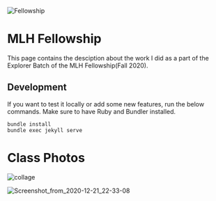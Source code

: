 ![Fellowship](https://raw.githubusercontent.com/yashk2000/mlh-fellowship-fall-2020/master/assets/img/social-link.jpg)

# MLH Fellowship

This page contains the desciption about the work I did as a part of the Explorer Batch of the MLH Fellowship(Fall 2020). 

## Development

If you want to test it locally or add some new features, run the below commands. Make sure to have Ruby and Bundler installed.

```
bundle install
bundle exec jekyll serve
```
# Class Photos
![collage](https://user-images.githubusercontent.com/48705124/103479395-631a6d00-4df3-11eb-8bfe-9a423acef150.jpg)

![Screenshot_from_2020-12-21_22-33-08](https://user-images.githubusercontent.com/48705124/103479479-ea67e080-4df3-11eb-9e64-c1900c92730e.png)
